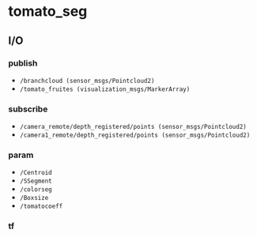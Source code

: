 # tomato_seg

## I/O

### publish

* `/branchcloud (sensor_msgs/Pointcloud2)`
* `/tomato_fruites (visualization_msgs/MarkerArray)`

### subscribe

* `/camera_remote/depth_registered/points (sensor_msgs/Pointcloud2)`
* `/camera1_remote/depth_registered/points (sensor_msgs/Pointcloud2)`


### param

* `/Centroid`
* `/SSegment`
* `/colorseg`
* `/Boxsize`
* `/tomatocoeff`


### tf
